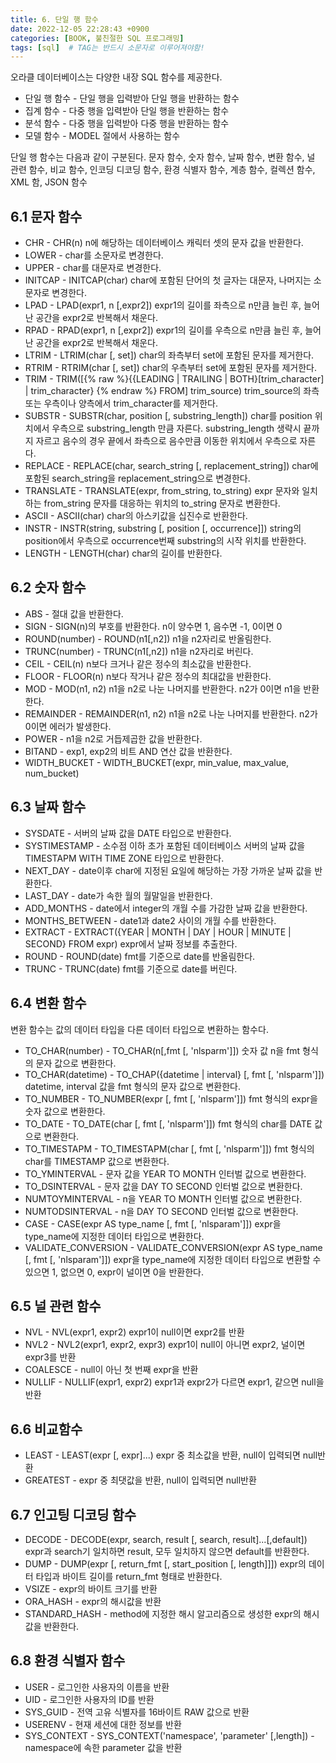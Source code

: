 ```yaml
---
title: 6. 단일 행 함수
date: 2022-12-05 22:28:43 +0900
categories: [BOOK, 불친절한 SQL 프로그래밍]
tags: [sql]  # TAG는 반드시 소문자로 이루어져야함!
---
```


오라클 데이터베이스는 다양한 내장 SQL 함수를 제공한다.
* 단일 행 함수 - 단일 행을 입력받아 단일 행을 반환하는 함수
* 집계 함수 - 다중 행을 입력받아 단일 행을 반환하는 함수
* 분석 함수 - 다중 행을 입력받아 다중 행을 반환하는 함수
* 모델 함수 - MODEL 절에서 사용하는 함수

단일 행 함수는 다음과 같이 구분된다. 문자 함수, 숫자 함수, 날짜 함수, 변환 함수, 널 관련 함수, 비교 함수, 인코딩 디코딩 함수, 환경 식별자 함수, 계층 함수, 컬렉션 함수, XML 함, JSON 함수

## 6.1 문자 함수
* CHR - CHR(n) n에 해당하는 데이터베이스 캐릭터 셋의 문자 값을 반환한다.
* LOWER - char를 소문자로 변경한다.
* UPPER - char를 대문자로 변경한다.
* INITCAP - INITCAP(char) char에 포함된 단어의 첫 글자는 대문자, 나머지는 소문자로 변경한다.
* LPAD - LPAD(expr1, n [,expr2]) expr1의 길이를 좌측으로 n만큼 늘린 후, 늘어난 공간을 expr2로 반복해서 채운다.
* RPAD - RPAD(expr1, n [,expr2]) expr1의 길이를 우측으로 n만큼 늘린 후, 늘어난 공간을 expr2로 반복해서 채운다.
* LTRIM - LTRIM(char [, set]) char의 좌측부터 set에 포함된 문자를 제거한다.
* RTRIM - RTRIM(char [, set]) char의 우측부터 set에 포함된 문자를 제거한다.
* TRIM - TRIM([{% raw %}{{LEADING | TRAILING | BOTH}[trim_character] | trim_character} {% endraw %} FROM] trim_source) trim_source의 좌측 또는 우측이나 양측에서 trim_character를 제거한다.
* SUBSTR - SUBSTR(char, position [, substring_length]) char를 position 위치에서 우측으로 substring_length 만큼 자른다. substring_length 생략시 끝까지 자르고 음수의 경우 끝에서 좌측으로 음수만큼 이동한 위치에서 우측으로 자른다.
* REPLACE - REPLACE(char, search_string [, replacement_string]) char에 포함된 search_string을 replacement_string으로 변경한다.
* TRANSLATE - TRANSLATE(expr, from_string, to_string) expr 문자와 일치하는 from_string 문자를 대응하는 위치의 to_string 문자로 변환한다.
* ASCII - ASCII(char) char의 아스키값을 십진수로 반환한다.
* INSTR - INSTR(string, substring [, position [, occurrence]]) string의 position에서 우측으로 occurrence번째 substring의 시작 위치를 반환한다.
* LENGTH - LENGTH(char) char의 길이를 반환한다.

## 6.2 숫자 함수
* ABS - 절대 값을 반환한다.
* SIGN - SIGN(n)의 부호를 반환한다. n이 양수면 1, 음수면 -1, 0이면 0
* ROUND(number) - ROUND(n1[,n2]) n1을 n2자리로 반올림한다.
* TRUNC(number) - TRUNC(n1[,n2]) n1을 n2자리로 버린다.
* CEIL - CEIL(n) n보다 크거나 같은 정수의 최소값을 반환한다.
* FLOOR - FLOOR(n) n보다 작거나 같은 정수의 최대값을 반환한다.
* MOD - MOD(n1, n2) n1을 n2로 나눈 나머지를 반환한다. n2가 0이면 n1을 반환한다.
* REMAINDER - REMAINDER(n1, n2) n1을 n2로 나눈 나머지를 반환한다. n2가 0이면 에러가 발생한다.
* POWER - n1을 n2로 거듭제곱한 값을 반환한다.
* BITAND - exp1, exp2의 비트 AND 연산 값을 반환한다.
* WIDTH_BUCKET - WIDTH_BUCKET(expr, min_value, max_value, num_bucket)

## 6.3 날짜 함수
* SYSDATE - 서버의 날짜 값을 DATE 타입으로 반환한다.
* SYSTIMESTAMP - 소수점 이하 초가 포함된 데이터베이스 서버의 날짜 값을 TIMESTAPM WITH TIME ZONE 타입으로 반환한다.
* NEXT_DAY - date이후 char에 지정된 요일에 해당하는 가장 가까운 날짜 값을 반환한다.
* LAST_DAY - date가 속한 월의 월말일을 반환한다.
* ADD_MONTHS - date에서 integer의 개월 수를 가감한 날짜 값을 반환한다.
* MONTHS_BETWEEN - date1과 date2 사이의 개월 수를 반환한다.
* EXTRACT - EXTRACT({YEAR | MONTH | DAY | HOUR | MINUTE | SECOND} FROM expr) expr에서 날짜 정보를 추출한다.
* ROUND - ROUND(date) fmt를 기준으로 date를 반올림한다.
* TRUNC - TRUNC(date) fmt를 기준으로 date를 버린다.

## 6.4 변환 함수
변환 함수는 값의 데이터 타입을 다른 데이터 타입으로 변환하는 함수다.
* TO_CHAR(number) - TO_CHAR(n[,fmt [, 'nlsparm']]) 숫자 값 n을 fmt 형식의 문자 값으로 변환한다.
* TO_CHAR(datetime) - TO_CHAP({datetime | interval} [, fmt [, 'nlsparm']]) datetime, interval 값을 fmt 형식의 문자 값으로 변환한다.
* TO_NUMBER - TO_NUMBER(expr [, fmt [, 'nlsparm']]) fmt 형식의 expr을 숫자 값으로 변환한다.
* TO_DATE - TO_DATE(char [, fmt [, 'nlsparm']]) fmt 형식의 char를 DATE 값으로 변환한다.
* TO_TIMESTAPM - TO_TIMESTAPM(char [, fmt [, 'nlsparm']]) fmt 형식의 char를 TIMESTAMP 값으로 변환한다.
* TO_YMINTERVAL - 문자 값을 YEAR TO MONTH 인터벌 값으로 변환한다.
* TO_DSINTERVAL - 문자 값을 DAY TO SECOND 인터벌 값으로 변환한다.
* NUMTOYMINTERVAL - n을 YEAR TO MONTH 인터벌 값으로 변환한다.
* NUMTODSINTERVAL - n을 DAY TO SECOND 인터벌 값으로 변환한다.
* CASE - CASE(expr AS type_name [, fmt [, 'nlsparam']]) expr을 type_name에 지정한 데이터 타입으로 변환한다.
* VALIDATE_CONVERSION - VALIDATE_CONVERSION(expr AS type_name [, fmt [, 'nlsparam']]) expr을 type_name에 지정한 데이터 타입으로 변환할 수 있으면 1, 없으면 0, expr이 널이면 0을 반환한다.

## 6.5 널 관련 함수
* NVL - NVL(expr1, expr2) expr1이 null이면 expr2를 반환
* NVL2 - NVL2(expr1, expr2, expr3) expr1이 null이 아니면 expr2, 널이면 expr3를 반환
* COALESCE - null이 아닌 첫 번째 expr을 반환
* NULLIF - NULLIF(expr1, expr2) expr1과 expr2가 다르면 expr1, 같으면 null을 반환

## 6.6 비교함수
* LEAST - LEAST(expr [, expr]...) expr 중 최소값을 반환, null이 입력되면 null반환
* GREATEST - expr 중 최댓값을 반환, null이 입력되면 null반환

## 6.7 인고팅 디코딩 함수
* DECODE - DECODE(expr, search, result [, search, result]...[,default]) expr과 search기 일치하면 result, 모두 일치하지 않으면 default를 반환한다.
* DUMP - DUMP(expr [, return_fmt [, start_position [, length]]]) expr의 데이터 타입과 바이트 길이를 return_fmt 형태로 반환한다.
* VSIZE - expr의 바이트 크기를 반환
* ORA_HASH - expr의 해시값을 반환
* STANDARD_HASH - method에 지정한 해시 알고리즘으로 생성한 expr의 해시 값을 반환한다.

## 6.8 환경 식별자 함수
* USER - 로그인한 사용자의 이름을 반환
* UID - 로그인한 사용자의 ID를 반환
* SYS_GUID - 전역 고유 식별자를 16바이트 RAW 값으로 반환
* USERENV - 현재 세션에 대한 정보를 반환
* SYS_CONTEXT - SYS_CONTEXT('namespace', 'parameter' [,length]) - namespace에 속한 parameter 값을 반환
